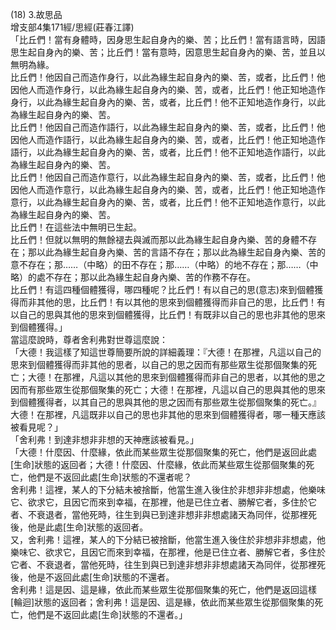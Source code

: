 (18) 3.故思品  
增支部4集171經/思經(莊春江譯)  
「比丘們！當有身體時，因身思生起自身內的樂、苦；比丘們！當有語言時，因語思生起自身內的樂、苦；比丘們！當有意時，因意思生起自身內的樂、苦，並且以無明為緣。  
比丘們！他因自己而造作身行，以此為緣生起自身內的樂、苦，或者，比丘們！他因他人而造作身行，以此為緣生起自身內的樂、苦，或者，比丘們！他正知地造作身行，以此為緣生起自身內的樂、苦，或者，比丘們！他不正知地造作身行，以此為緣生起自身內的樂、苦。  
比丘們！他因自己而造作語行，以此為緣生起自身內的樂、苦，或者，比丘們！他因他人而造作語行，以此為緣生起自身內的樂、苦，或者，比丘們！他正知地造作語行，以此為緣生起自身內的樂、苦，或者，比丘們！他不正知地造作語行，以此為緣生起自身內的樂、苦。  
比丘們！他因自己而造作意行，以此為緣生起自身內的樂、苦，或者，比丘們！他因他人而造作意行，以此為緣生起自身內的樂、苦，或者，比丘們！他正知地造作意行，以此為緣生起自身內的樂、苦，或者，比丘們！他不正知地造作意行，以此為緣生起自身內的樂、苦。  
比丘們！在這些法中無明已生起。  
比丘們！但就以無明的無餘褪去與滅而那以此為緣生起自身內樂、苦的身體不存在；那以此為緣生起自身內樂、苦的言語不存在；那以此為緣生起自身內樂、苦的意不存在；那……（中略）的田不存在；那……（中略）的地不存在；那……（中略）的處不存在；那以此為緣生起自身內樂、苦的作務不存在。  
比丘們！有這四種個體獲得，哪四種呢？比丘們！有以自己的思(意志)來到個體獲得而非其他的思，比丘們！有以其他的思來到個體獲得而非自己的思，比丘們！有以自己的思與其他的思來到個體獲得，比丘們！有既非以自己的思也非其他的思來到個體獲得。」  
當這麼說時，尊者舍利弗對世尊這麼說：  
「大德！我這樣了知這世尊簡要所說的詳細義理：『大德！在那裡，凡這以自己的思來到個體獲得而非其他的思者，以自己的思之因而有那些眾生從那個聚集的死亡；大德！在那裡，凡這以其他的思來到個體獲得而非自己的思者，以其他的思之因而有那些眾生從那個聚集的死亡；大德！在那裡，凡這以自己的思與其他的思來到個體獲得者，以其自己的思與其他的思之因而有那些眾生從那個聚集的死亡。』大德！在那裡，凡這既非以自己的思也非其他的思來到個體獲得者，哪一種天應該被看見呢？」  
「舍利弗！到達非想非非想的天神應該被看見。」  
「大德！什麼因、什麼緣，依此而某些眾生從那個聚集的死亡，他們是返回此處[生命]狀態的返回者；大德！什麼因、什麼緣，依此而某些眾生從那個聚集的死亡，他們是不返回此處[生命]狀態的不還者呢？  
舍利弗！這裡，某人的下分結未被捨斷，他當生進入後住於非想非非想處，他樂味它、欲求它，且因它而來到幸福，在那裡，他是已住立者、勝解它者，多住於它者、不衰退者，當他死時，往生到與已到達非想非非想處諸天為同伴，從那裡死後，他是此處[生命]狀態的返回者。  
又，舍利弗！這裡，某人的下分結已被捨斷，他當生進入後住於非想非非想處，他樂味它、欲求它，且因它而來到幸福，在那裡，他是已住立者、勝解它者，多住於它者、不衰退者，當他死時，往生到與已到達非想非非想處諸天為同伴，從那裡死後，他是不返回此處[生命]狀態的不還者。  
舍利弗！這是因、這是緣，依此而某些眾生從那個聚集的死亡，他們是返回這樣[輪迴]狀態的返回者；舍利弗！這是因、這是緣，依此而某些眾生從那個聚集的死亡，他們是不返回此處[生命]狀態的不還者。」  
  
  
